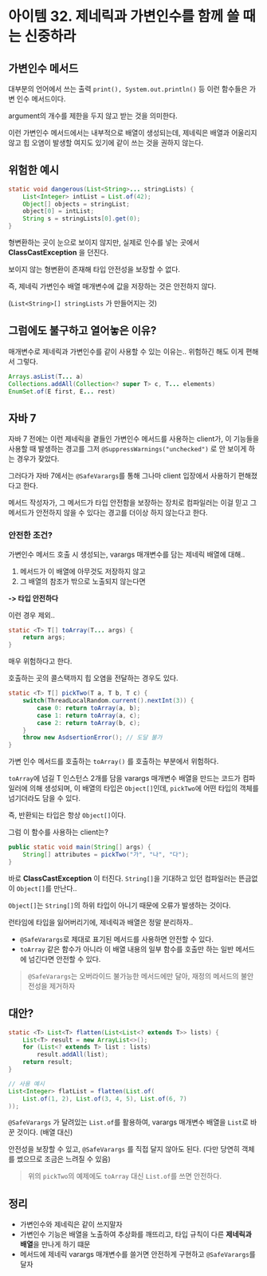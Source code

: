 # 아이템 32. 제네릭과 가변인수를 함께 쓸 때는 신중하라

## 가변인수 메서드

대부분의 언어에서 쓰는 출력 `print(), System.out.println()` 등 이런 함수들은 가변 인수 메서드이다.

argument의 개수를 제한을 두지 않고 받는 것을 의미한다.

이런 가변인수 메서드에서는 내부적으로 배열이 생성되는데, 제네릭은 배열과 어울리지 않고 힙 오염이 발생할 여지도 있기에 같이 쓰는 것을 권하지 않는다.

## 위험한 예시

```java
static void dangerous(List<String>... stringLists) {
    List<Integer> intList = List.of(42);
    Object[] objects = stringList;
    object[0] = intList;
    String s = stringLists[0].get(0);
}
```

형변환하는 곳이 눈으로 보이지 않지만, 실제로 인수를 넣는 곳에서 **ClassCastException** 을 던진다.

보이지 않는 형변환이 존재해 타입 안전성을 보장할 수 없다.

즉, 제네릭 가변인수 배열 매개변수에 값을 저장하는 것은 안전하지 않다.

(`List<String>[] stringLists` 가 만들어지는 것)

## 그럼에도 불구하고 열어놓은 이유?

매개변수로 제네릭과 가변인수를 같이 사용할 수 있는 이유는.. 위험하긴 해도 이게 편해서 그렇다.

```java
Arrays.asList(T... a)
Collections.addAll(Collection<? super T> c, T... elements)
EnumSet.of(E first, E... rest)
```

## 자바 7

자바 7 전에는 이런 제네릭을 곁들인 가변인수 메서드를 사용하는 client가, 이 기능들을 사용할 때 발생하는 경고를 그저 `@SuppressWarnings("unchecked")` 로 안 보이게 하는 경우가 잦았다.

그러다가 자바 7에서는 `@SafeVarargs`를 통해 그나마 client 입장에서 사용하기 편해졌다고 한다.

메서드 작성자가, 그 메서드가 타입 안전함을 보장하는 장치로 컴파일러는 이걸 믿고 그 메서드가 안전하지 않을 수 있다는 경고를 더이상 하지 않는다고 한다.

### 안전한 조건?

가변인수 메서드 호출 시 생성되는, varargs 매개변수를 담는 제네릭 배열에 대해..

1. 메서드가 이 배열에 아무것도 저장하지 않고
2. 그 배열의 참조가 밖으로 노출되지 않는다면

**-> 타입 안전하다**

이런 경우 제외..
```java
static <T> T[] toArray(T... args) {
    return args;
}
```

매우 위험하다고 한다.

호출하는 곳의 콜스택까지 힙 오염을 전달하는 경우도 있다.

```java
static <T> T[] pickTwo(T a, T b, T c) {
    switch(ThreadLocalRandom.current().nextInt(3)) {
        case 0: return toArray(a, b);
        case 1: return toArray(a, c);
        case 2: return toArray(b, c);
    }
    throw new AsdsertionError(); // 도달 불가
}
```

가변 인수 메서드를 호출하는 `toArray()` 를 호출하는 부분에서 위험하다.

`toArray`에 넘길 T 인스턴스 2개를 담을 varargs 매개변수 배열을 만드는 코드가 컴파일러에 의해 생성되며, 이 배열의 타입은 `Object[]`인데,  `pickTwo`에 어떤 타입의 객체를 넘기더라도 담을 수 있다.

즉, 반환되는 타입은 항상 `Object[]`이다.

그럼 이 함수를 사용하는 client는?

```java
public static void main(String[] args) {
    String[] attributes = pickTwo("가", "나", "다");
}
```

바로 **ClassCastException** 이 터진다. `String[]`을 기대하고 있던 컴파일러는 뜬금없이 `Object[]`를 만난다..

`Object[]`는 `String[]`의 하위 타입이 아니기 때문에 오류가 발생하는 것이다.

런타임에 타입을 잃어버리기에, 제네릭과 배열은 정말 분리하자..

- `@SafeVarargs`로 제대로 표기된 메서드를 사용하면 안전할 수 있다.
- `toArray` 같은 함수가 아니라 이 배열 내용의 일부 함수를 호출만 하는 일반 메서드에 넘긴다면 안전할 수 있다.

> `@SafeVarargs`는 오버라이드 불가능한 메서드에만 달아, 재정의 메서드의 불안전성을 제거하자

## 대안?

```java
static <T> List<T> flatten(List<List<? extends T>> lists) {
    List<T> result = new ArrayList<>();
    for (List<? extends T> list : lists)
        result.addAll(list);
    return result;
}

// 사용 예시
List<Integer> flatList = flatten(List.of(
    List.of(1, 2), List.of(3, 4, 5), List.of(6, 7)
));
```

`@SafeVarargs` 가 달려있는 `List.of`를 활용하여, varargs 매개변수 배열을 `List`로 바꾼 것이다. (배열 대신)

안전성을 보장할 수 있고, `@SafeVarargs` 를 직접 달지 않아도 된다. (다만 당연히 객체를 썼으므로 조금은 느려질 수 있음)

> 위의 `pickTwo`의 예제에도 `toArray` 대신 `List.of`를 쓰면 안전하다.

## 정리

- 가변인수와 제네릭은 같이 쓰지말자
- 가변인수 기능은 배열을 노출하여 추상화를 깨뜨리고, 타입 규칙이 다른 **제네릭과 배열**을 만나게 하기 떄문
- 메서드에 제네릭 varargs 매개변수를 쓸거면 안전하게 구현하고 `@SafeVarargs`를 달자
